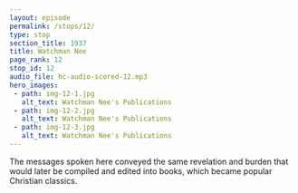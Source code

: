 ```yaml
---
layout: episode
permalink: /stops/12/
type: stop
section_title: 1937
title: Watchman Nee
page_rank: 12
stop_id: 12
audio_file: hc-audio-scored-12.mp3
hero_images:
 - path: img-12-1.jpg
   alt_text: Watchman Nee's Publications
 - path: img-12-2.jpg
   alt_text: Watchman Nee's Publications
 - path: img-12-3.jpg
   alt_text: Watchman Nee's Publications
---
```


The messages spoken here conveyed the same revelation and burden that would later be compiled and edited into books, which became popular Christian classics. 

<!---
此處所釋放的信息跟之後編輯成書，且成為基督徒中間的經典書籍皆有相同的啟示和負擔。
-->

<!--- TRANSCRIPT
In the conference, Brother Nee spoke on the overcoming life of Christ based on the book of Romans. His messages were similar to those he had delivered at the Overcomer Conference in China and would later deliver in England on his next leg of the journey. These messages were eventually published in the book The Normal Christian Life, considered a 20th-century Christian classic that sold over one million copies world-wide.

Brother Nee stayed for a month during his visit to the Philippines, spending most of his time in the cool city of Baguio, located in the northern mountains of the country. Aside from the conference, he delivered messages on several Lord’s Days, covering a variety of topics. On one Lord’s Day, he spoke about God’s eternal plan based on Genesis 1 and 2. On another, he discussed the topic “In Nothing Be Anxious.” On a third Lord’s Day, Brother Nee spoke about the ground of the church and our testimony. 

One time, in a meeting held by special request, Brother Nee spoke about the outpouring of the Holy Spirit. Following that message, a time was set for Tuesday night at the house of Brother Huang Ho Seng for the saints to practically experience the outpouring of the Holy Spirit. That evening before the meeting, Brother Nee unexpectedly requested Brother Huang to take him to the seaside at Luneta. Surprised, Brother Huang asked, “What? Aren’t you going to lead us through this experience of the outpouring of the Holy Spirit?” Brother Nee replied, “No. I won’t be here. I am going to the seaside. The truth is, if I am present, you will not experience the outpouring of the Holy Spirit. If I am absent, then you will experience the outpouring of the Holy Spirit. I am going to the seaside to pray for you.”

So, following Brother Nee’s request, Brother Huang took him to the seaside. When the time came, about 20 brothers and sisters gathered, singing and praying. Everyone opened their mouths to praise the Lord. The atmosphere was so joyful and exuberant, and their shouts of praise could be heard far and near. Sure enough, the Holy Spirit was outpoured upon them! They prayed and praised until ten o’clock. By that time, Brother Nee had returned, and they excitedly related to him what had happened. Smilingly, Brother Nee motioned with his finger and said, “This is what I have been telling you about.”

From that point on, the different meetings of the church improved tremendously. No longer dead and weak, they became strong and released. Burning in spirit, the brothers and sisters spontaneously formed teams to give out gospel tracts everywhere. They invited or visited people to bring them to salvation. During every gospel meeting, a group would pray on the rooftop to support the one on the podium, stopping only when the meeting was over. Consequently, the number of those being saved increased significantly. 

倪弟兄在特會中是引羅馬書，講基督徒得勝的生活。他的信息內容跟他當時在國內各地開得勝聚會以及之後在英國所講的大同小異。這些信息後來出版為「基督徒的正常生活」，算是廿世紀全球基督徒所出售書報的經典之作。

倪弟兄訪問菲律濱時待了一個月，大部分時間是住在本國避暑勝地「碧瑤」。除了特會，他也在主日講到不同的主題。在一主日的信息，他根據創世記第一二章，講到神永遠的計劃。另一主日又講「應當一無掛慮」。又一主日講到教會的立場和我們的見證。

在一次特別請求聚會中，倪弟兄說到聖靈的澆灌。之後就定規在一個週二晚上假黃和聲弟兄的家聚會，為要讓聖徒得著聖靈的澆灌。當晚聚會前，倪弟兄卻要求黃弟兄把他帶到Luneta海邊去。黃弟兄說，「為甚麼？你不是要帶領我們過聖靈澆灌的關嗎？」他說，「不，我不在這裏，我要到海邊去。真的，我若在，你們不會被聖靈澆灌，我若不在，你們才會被聖靈澆灌，我到海邊為你們禱告去。」

結果黃弟兄只得依命，把他送到海邊去。時候一到，大約廿位弟兄姊妹聚在一起唱詩禱告。大家開口讚美主，果然就受聖靈的澆灌。他們在主同在的喜樂中，歡呼讚美之聲，遠近可聞，禱告讚美，直到十時方才停下來。那時倪弟兄已回來，他們把經過情形告訴他。他聽了笑笑地，用手指頭一點說，「這個」就是我對你們說的「那個」。

從那時候起，教會各種聚會大大改觀。聚會從死沉軟弱，變為剛強釋放。弟兄姊妹靈裏焚燒，自動自發地分隊成群，四處分發單張，請客探望帶人得救。每於傳福音時，總有一班人在樓蓋頂用禱告扶持站講台的人，直到聚會結束為止，結果得救的人數，時有加增。
-->